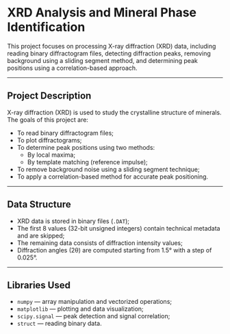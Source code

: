 # XRD Analysis and Mineral Phase Identification

This project focuses on processing X-ray diffraction (XRD) data, including reading binary diffractogram files, detecting diffraction peaks, removing background using a sliding segment method, and determining peak positions using a correlation-based approach.

---

## Project Description

X-ray diffraction (XRD) is used to study the crystalline structure of minerals.  
The goals of this project are:

- To read binary diffractogram files;
- To plot diffractograms;
- To determine peak positions using two methods:
  - By local maxima;
  - By template matching (reference impulse);
- To remove background noise using a sliding segment technique;
- To apply a correlation-based method for accurate peak positioning.

---

## Data Structure

- XRD data is stored in binary files (`.DAT`);
- The first 8 values (32-bit unsigned integers) contain technical metadata and are skipped;
- The remaining data consists of diffraction intensity values;
- Diffraction angles (2θ) are computed starting from 1.5° with a step of 0.025°.

---

## Libraries Used

- `numpy` — array manipulation and vectorized operations;
- `matplotlib` — plotting and data visualization;
- `scipy.signal` — peak detection and signal correlation;
- `struct` — reading binary data.
